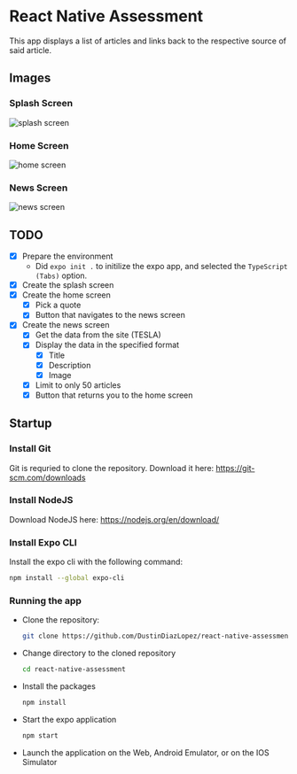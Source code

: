 # React Native Assessment

This app displays a list of articles and links back to the respective source of said article.

## Images

### Splash Screen
![splash screen](images/splash-screen.png)

### Home Screen
![home screen](images/home-screen.png)

### News Screen
![news screen](images/news-screen.png)

## TODO

- [x] Prepare the environment
  - Did `expo init .` to initilize the expo app, and selected the `TypeScript (Tabs)` option.
- [x] Create the splash screen
- [x] Create the home screen
  - [x] Pick a quote
  - [x] Button that navigates to the news screen
- [x] Create the news screen
  - [x] Get the data from the site (TESLA)
  - [x] Display the data in the specified format
    - [x] Title
    - [x] Description
    - [x] Image
  - [x] Limit to only 50 articles
  - [x] Button that returns you to the home screen

## Startup

### Install Git
Git is requried to clone the repository. Download it here: https://git-scm.com/downloads

### Install NodeJS
Download NodeJS here: https://nodejs.org/en/download/

### Install Expo CLI

Install the expo cli with the following command:
```bash
npm install --global expo-cli
```

### Running the app

- Clone the repository:
  ```bash
  git clone https://github.com/DustinDiazLopez/react-native-assessment.git
  ```

- Change directory to the cloned repository
  ```bash
  cd react-native-assessment
  ```

- Install the packages
  ```bash
  npm install
  ```

- Start the expo application
  ```bash
  npm start
  ```

- Launch the application on the Web, Android Emulator, or on the IOS Simulator
